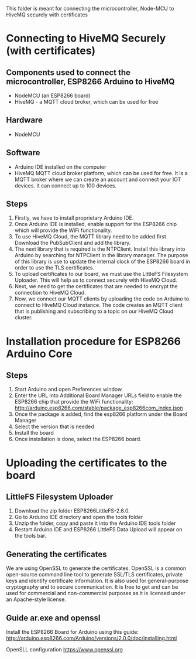 This folder is meant for connecting the microcontroller, Node-MCU to HiveMQ securely with certificates

# Connecting to HiveMQ Securely (with certificates)
## Components used to connect the microcontroller, ESP8266 Arduino to HiveMQ 
- NodeMCU (an ESP8266 board)
- HiveMQ - a MQTT cloud broker, which can be used for free


## Hardware 
- NodeMCU 


## Software
- Arduino IDE installed on the computer
- HiveMQ MQTT cloud broker platform, which can be used for free. It is a MQTT broker where we can create an account and connect your IOT devices. It can connect up to 100 devices.


## Steps
1. Firstly, we have to install proprietary Arduino IDE.
2. Once Arduino IDE is installed, enable support for the ESP8266 chip which will provide the WiFi functionality.
3. To use HiveMQ Cloud, the MQTT library need to be added first. Download the PubSubClient and add the library.
4. The next library that is required is the NTPClient. Install this library into Arduino by searching for NTPClient in the library manager. The purpose of this library is use to update the internal clock of the ESP8266 board in order to use the TLS certificates.
5. To upload certificates to our board, we must use the LittleFS Filesystem Uploader. This will help us to connect securely with HiveMQ Cloud. 
6. Next, we need to get the certificates that are needed to encrypt the connection to HiveMQ Cloud. 
7. Now, we connect our MQTT clients by uploading the code on Arduino to connect to HiveMQ Cloud instance. The code creates an MQTT client that is publishing and subscribing to a topic on our HiveMQ Cloud cluster. 


# Installation procedure for ESP8266 Arduino Core
## Steps
1. Start Arduino and open Preferences window.
2. Enter the URL into Additional Board Manager URLs field to enable the ESP8266 chip that provide the WiFi functionality: http://arduino.esp8266.com/stable/package_esp8266com_index.json
3. Once the package is added, find the esp8266 platform under the Board Manager
4. Select the version that is needed
5. Install the board
6. Once installation is done, select the ESP8266 board.


# Uploading the certificates to the board
## LittleFS Filesystem Uploader
1. Download the zip folder ESP8266LittleFS-2.6.0. 
2. Go to Arduino IDE directory and open the tools folder
3. Unzip the folder, copy and paste it into the Arduino IDE tools folder
4. Restart Arduino IDE and ESP8266 LittleFS Data Upload will appear on the tools bar.

## Generating the certificates
We are using OpenSSL to generate the certificates. OpenSSL is a common open-source command line tool to generate SSL/TLS certificates, private keys and identify certificate information. It is also used for general-purpose cryptography and to secure communication. It is free to get and can be used for commercial and non-commercial purposes as it is licensed under an Apache-style license.


## Guide ar.exe and openssl
Install the ESP8266 Board for Arduino using this guide: http://arduino.esp8266.com/Arduino/versions/2.0.0/doc/installing.html

OpenSLL configuration https://www.openssl.org
